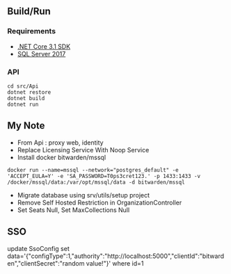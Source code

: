 ## Build/Run

### Requirements

- [.NET Core 3.1 SDK](https://www.microsoft.com/net/download/core)
- [SQL Server 2017](https://docs.microsoft.com/en-us/sql/index)

### API

```
cd src/Api
dotnet restore
dotnet build
dotnet run
```

## My Note

- From Api : proxy web, identity
- Replace Licensing Service With Noop Service
- Install docker bitwarden/mssql
```
docker run --name=mssql --network="postgres_default" -e 'ACCEPT_EULA=Y' -e 'SA_PASSWORD=T0ps3cret123.' -p 1433:1433 -v /docker/mssql/data:/var/opt/mssql/data -d bitwarden/mssql
```
- Migrate database using srv/utils/setup project
- Remove Self Hosted Restriction in OrganizationController
- Set Seats Null, Set MaxCollections Null

## SSO
update SsoConfig set data='{"configType":1,"authority":"http://localhost:5000","clientId":"bitwarden","clientSecret":"random value!"}' where id=1